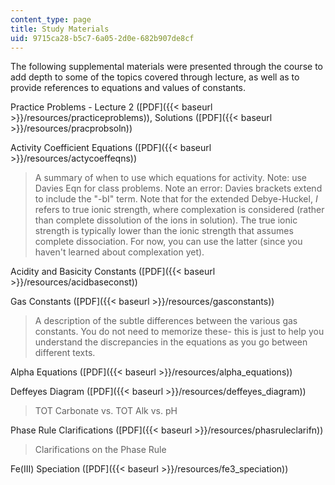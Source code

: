 ```yaml
---
content_type: page
title: Study Materials
uid: 9715ca28-b5c7-6a05-2d0e-682b907de8cf
---
```


The following supplemental materials were presented through the course to add depth to some of the topics covered through lecture, as well as to provide references to equations and values of constants.

Practice Problems - Lecture 2 ([PDF]({{< baseurl >}}/resources/practiceproblems)), Solutions ([PDF]({{< baseurl >}}/resources/pracprobsoln))

Activity Coefficient Equations ([PDF]({{< baseurl >}}/resources/actycoeffeqns))

> A summary of when to use which equations for activity. Note: use Davies Eqn for class problems. Note an error: Davies brackets extend to include the "-bI" term. Note that for the extended Debye-Huckel, _I_ refers to true ionic strength, where complexation is considered (rather than complete dissolution of the ions in solution). The true ionic strength is typically lower than the ionic strength that assumes complete dissociation. For now, you can use the latter (since you haven't learned about complexation yet).

Acidity and Basicity Constants ([PDF]({{< baseurl >}}/resources/acidbaseconst))

Gas Constants ([PDF]({{< baseurl >}}/resources/gasconstants))

> A description of the subtle differences between the various gas constants. You do not need to memorize these- this is just to help you understand the discrepancies in the equations as you go between different texts.

Alpha Equations ([PDF]({{< baseurl >}}/resources/alpha_equations))

Deffeyes Diagram ([PDF]({{< baseurl >}}/resources/deffeyes_diagram))

> TOT Carbonate vs. TOT Alk vs. pH

Phase Rule Clarifications ([PDF]({{< baseurl >}}/resources/phasruleclarifn))

> Clarifications on the Phase Rule

Fe(III) Speciation ([PDF]({{< baseurl >}}/resources/fe3_speciation))